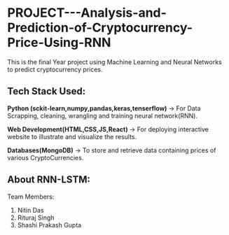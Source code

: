 # PROJECT---Analysis-and-Prediction-of-Cryptocurrency-Price-Using-RNN
This is the final Year project using Machine Learning and Neural Networks to predict cryptocurrency prices.

## Tech Stack Used:

**Python (sckit-learn,numpy,pandas,keras,tenserflow)** -> For Data Scrapping, cleaning, wrangling and training neural network(RNN).

**Web Development(HTML,CSS,JS,React)** -> For deploying interactive website to illustrate and visualize the results.

**Databases(MongoDB)** -> To store and retrieve data containing prices of various CryptoCurrencies.

## About RNN-LSTM:




Team Members:
1. Nitin Das
2. Rituraj Singh
3. Shashi Prakash Gupta
